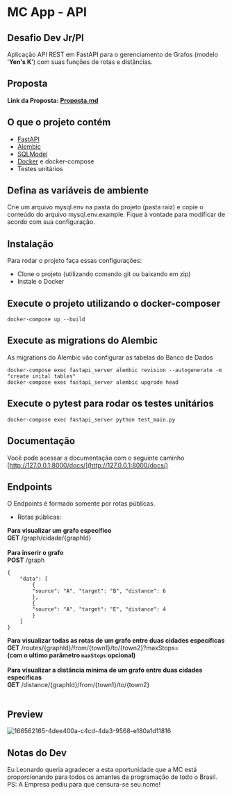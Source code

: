 # MC App - API

## Desafio Dev Jr/Pl

Aplicação API REST em FastAPI para o gerenciamento de Grafos (modelo '<b>Yen's K</b>') com suas funções de rotas e distâncias.

## Proposta
<b>Link da Proposta: [Proposta.md](./proposta.md#desafio-dev-jrpl)</b>

## O que o projeto contém
- [FastAPI](https://fastapi.tiangolo.com/)
- [Alembic](https://alembic.sqlalchemy.org/en/latest/)
- [SQLModel](https://sqlmodel.tiangolo.com/)
- [Docker](https://www.docker.com/) e docker-compose
- Testes unitários

## Defina as variáveis de ambiente
Crie um arquivo mysql.env na pasta do projeto (pasta raiz) e copie o conteúdo do arquivo mysql.env.example. Fique à vontade para modificar de acordo com sua configuração.

## Instalação
Para rodar o projeto faça essas configurações:
- Clone o projeto (utilizando comando git ou baixando em zip)
- Instale o Docker

## Execute o projeto utilizando o docker-composer
```
docker-compose up --build
```

## Execute as migrations do Alembic
As migrations do Alembic vão configurar as tabelas do Banco de Dados
```
docker-compose exec fastapi_server alembic revision --autogenerate -m "create inital tables"
docker-compose exec fastapi_server alembic upgrade head
```

## Execute o pytest para rodar os testes unitários
```
docker-compose exec fastapi_server python test_main.py
```

## Documentação
Você pode acessar a documentação com o seguinte caminho [http://127.0.0.1:8000/docs/](http://127.0.0.1:8000/docs/)

## Endpoints
O Endpoints é formado somente por rotas públicas.
<br>
- Rotas públicas:

<b>Para visualizar um grafo específico</b><br>
<b>GET</b> /graph/cidade/{graphId}<br>
<br>
<b>Para inserir o grafo</b><br>
<b>POST</b> /graph
```
{
    "data": [
        {
        "source": "A", "target": "B", "distance": 6
        },
        {
        "source": "A", "target": "E", "distance": 4
        }
    ]
}
```

<b>Para visualizar todas as rotas de um grafo entre duas cidades específicas</b><br>
<b>GET</b> /routes/{graphId}/from/{town1}/to/{town2}?maxStops=<br>
<b>(com o ultimo parâmetro `maxStops` opcional)</b><br>
<br>
<b>Para visualizar a distância mínima de um grafo entre duas cidades específicas</b><br>
<b>GET</b> /distance/{graphId}/from/{town1}/to/{town2}<br>
<br>
## Preview
![166562165-4dee400a-c4cd-4da3-9568-e180a1d11816](https://user-images.githubusercontent.com/19514153/166841820-38b0b127-8c78-4ad8-b074-c438248e46b8.png)

## Notas do Dev
Eu Leonardo queria agradecer a esta oportunidade que a MC está proporcionando para todos os amantes da programação de todo o Brasil.
PS: A Empresa pediu para que censura-se seu nome!
